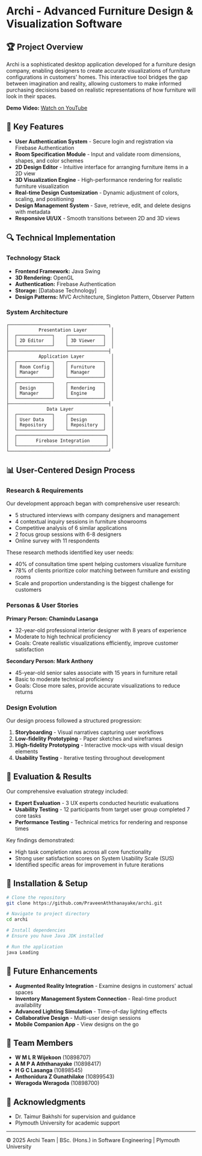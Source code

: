 # Archi - Advanced Furniture Design & Visualization Software

## 🏆 Project Overview

Archi is a sophisticated desktop application developed for a furniture design company, enabling designers to create accurate visualizations of furniture configurations in customers' homes. This interactive tool bridges the gap between imagination and reality, allowing customers to make informed purchasing decisions based on realistic representations of how furniture will look in their spaces.

**Demo Video:** [Watch on YouTube](https://youtu.be/7zfn2dlQy88)



## 🌟 Key Features

- **User Authentication System** - Secure login and registration via Firebase Authentication
- **Room Specification Module** - Input and validate room dimensions, shapes, and color schemes
- **2D Design Editor** - Intuitive interface for arranging furniture items in a 2D view
- **3D Visualization Engine** - High-performance rendering for realistic furniture visualization
- **Real-time Design Customization** - Dynamic adjustment of colors, scaling, and positioning
- **Design Management System** - Save, retrieve, edit, and delete designs with metadata
- **Responsive UI/UX** - Smooth transitions between 2D and 3D views

## 🔍 Technical Implementation

### Technology Stack

- **Frontend Framework:** Java Swing
- **3D Rendering:** OpenGL
- **Authentication:** Firebase Authentication
- **Storage:** [Database Technology]
- **Design Patterns:** MVC Architecture, Singleton Pattern, Observer Pattern

### System Architecture

```
┌─────────────────────────────────────┐
│           Presentation Layer         │
│  ┌─────────────┐    ┌─────────────┐  │
│  │ 2D Editor   │    │ 3D Viewer   │  │
│  └─────────────┘    └─────────────┘  │
├─────────────────────────────────────┤
│           Application Layer          │
│  ┌─────────────┐    ┌─────────────┐  │
│  │ Room Config │    │ Furniture   │  │
│  │ Manager     │    │ Manager     │  │
│  └─────────────┘    └─────────────┘  │
│  ┌─────────────┐    ┌─────────────┐  │
│  │ Design      │    │ Rendering   │  │
│  │ Manager     │    │ Engine      │  │
│  └─────────────┘    └─────────────┘  │
├─────────────────────────────────────┤
│              Data Layer              │
│  ┌─────────────┐    ┌─────────────┐  │
│  │ User Data   │    │ Design      │  │
│  │ Repository  │    │ Repository  │  │
│  └─────────────┘    └─────────────┘  │
│  ┌─────────────────────────────────┐ │
│  │       Firebase Integration      │ │
│  └─────────────────────────────────┘ │
└─────────────────────────────────────┘
```

## 📊 User-Centered Design Process

### Research & Requirements

Our development approach began with comprehensive user research:
- 5 structured interviews with company designers and management
- 4 contextual inquiry sessions in furniture showrooms
- Competitive analysis of 6 similar applications
- 2 focus group sessions with 6-8 designers
- Online survey with 11 respondents

These research methods identified key user needs:
- 40% of consultation time spent helping customers visualize furniture
- 78% of clients prioritize color matching between furniture and existing rooms
- Scale and proportion understanding is the biggest challenge for customers

### Personas & User Stories

**Primary Person: Chamindu Lasanga**
- 32-year-old professional interior designer with 8 years of experience
- Moderate to high technical proficiency
- Goals: Create realistic visualizations efficiently, improve customer satisfaction

**Secondary Person: Mark Anthony**
- 45-year-old senior sales associate with 15 years in furniture retail
- Basic to moderate technical proficiency
- Goals: Close more sales, provide accurate visualizations to reduce returns

### Design Evolution

Our design process followed a structured progression:
1. **Storyboarding** - Visual narratives capturing user workflows
2. **Low-fidelity Prototyping** - Paper sketches and wireframes
3. **High-fidelity Prototyping** - Interactive mock-ups with visual design elements
4. **Usability Testing** - Iterative testing throughout development

## 🔬 Evaluation & Results

Our comprehensive evaluation strategy included:
- **Expert Evaluation** - 3 UX experts conducted heuristic evaluations
- **Usability Testing** - 12 participants from target user group completed 7 core tasks
- **Performance Testing** - Technical metrics for rendering and response times

Key findings demonstrated:
- High task completion rates across all core functionality
- Strong user satisfaction scores on System Usability Scale (SUS)
- Identified specific areas for improvement in future iterations

## 🚀 Installation & Setup

```bash
# Clone the repository
git clone https://github.com/PraveenAththanayake/archi.git

# Navigate to project directory
cd archi

# Install dependencies
# Ensure you have Java JDK installed

# Run the application
java Loading
```

## 🔮 Future Enhancements

- **Augmented Reality Integration** - Examine designs in customers' actual spaces
- **Inventory Management System Connection** - Real-time product availability
- **Advanced Lighting Simulation** - Time-of-day lighting effects
- **Collaborative Design** - Multi-user design sessions
- **Mobile Companion App** - View designs on the go

## 👥 Team Members

- **W M L R Wijekoon** (10898707)
- **A M P A Aththanayake** (10898417)
- **H G C Lasanga** (10898545)
- **Anthonidura Z Gunathilake** (10899543)
- **Weragoda Weragoda** (10898700)


## 🙏 Acknowledgments

- Dr. Taimur Bakhshi for supervision and guidance
- Plymouth University for academic support

---

© 2025 Archi Team | BSc. (Hons.) in Software Engineering | Plymouth University
